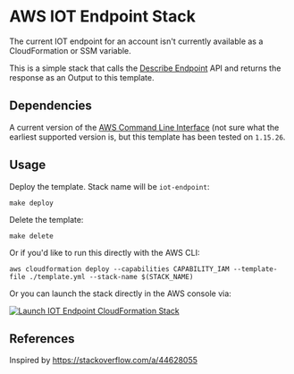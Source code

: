 # AWS IOT Endpoint Stack

The current IOT endpoint for an account isn't currently available as a CloudFormation or SSM variable.

This is a simple stack that calls the [Describe Endpoint](https://docs.aws.amazon.com/iot/latest/apireference/API_DescribeEndpoint.html) API and returns the response as an Output to this template.

## Dependencies

A current version of the [AWS Command Line Interface](https://aws.amazon.com/cli/) (not sure what the earliest supported version is, but this template has been tested on `1.15.26`.

## Usage

Deploy the template. Stack name will be `iot-endpoint`:

`make deploy`

Delete the template:

`make delete`

Or if you'd like to run this directly with the AWS CLI:

`aws cloudformation deploy --capabilities CAPABILITY_IAM --template-file ./template.yml --stack-name $(STACK_NAME)`

Or you can launch the stack directly in the AWS console via:

[![Launch IOT Endpoint CloudFormation Stack](https://s3.amazonaws.com/cloudformation-examples/cloudformation-launch-stack.png)](https://console.aws.amazon.com/cloudformation/home?#/stacks/new?stackName=iot-endpoint-test&templateURL=https%3A%2F%2Fs3-us-west-2.amazonaws.com%2Fwayne-robinson-public-cloud-formation-us-west-2%2Fcf-iot-endpoint.yml)

## References

Inspired by https://stackoverflow.com/a/44628055
